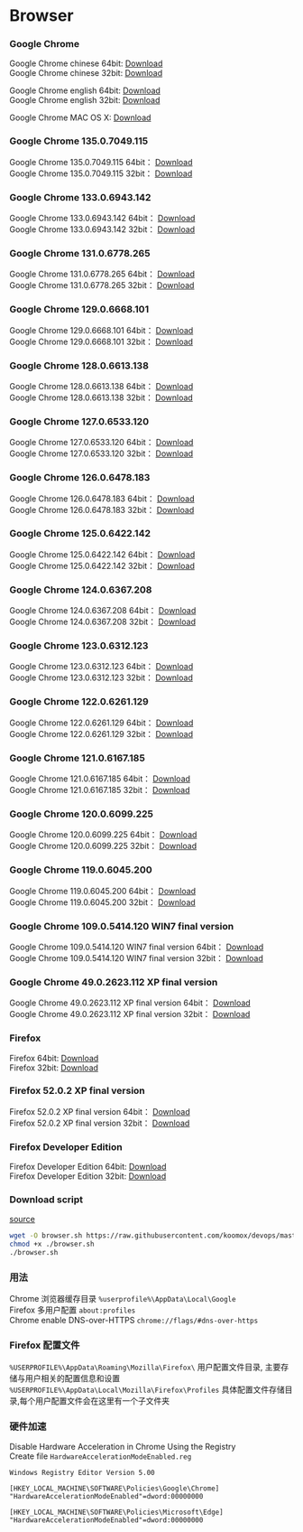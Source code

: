 # Browser              
### Google Chrome        
Google Chrome chinese 64bit: [Download](https://dl.google.com/tag/s/appguid%3D%7B8A69D345-D564-463C-AFF1-A69D9E530F96%7D%26iid%3D%7B754CC110-B9C8-798B-4231-9054058921FC%7D%26lang%3Dzh-CN%26browser%3D4%26usagestats%3D0%26appname%3DGoogle%2520Chrome%26needsadmin%3Dprefers%26ap%3Dx64-stable-statsdef_1%26installdataindex%3Dempty/chrome/install/ChromeStandaloneSetup64.exe)          
Google Chrome chinese 32bit: [Download](https://dl.google.com/tag/s/appguid%3D%7B8A69D345-D564-463C-AFF1-A69D9E530F96%7D%26iid%3D%7B754CC110-B9C8-798B-4231-9054058921FC%7D%26lang%3Dzh-CN%26browser%3D4%26usagestats%3D0%26appname%3DGoogle%2520Chrome%26needsadmin%3Dprefers%26ap%3Dx86-stable-statsdef_1%26installdataindex%3Dempty/chrome/install/ChromeStandaloneSetup.exe)          

Google Chrome english 64bit: [Download](https://dl.google.com/tag/s/appguid%3D%7B8A69D345-D564-463C-AFF1-A69D9E530F96%7D%26iid%3D%7B754CC110-B9C8-798B-4231-9054058921FC%7D%26lang%3Den%26browser%3D4%26usagestats%3D0%26appname%3DGoogle%2520Chrome%26needsadmin%3Dprefers%26ap%3Dx64-stable-statsdef_1%26installdataindex%3Dempty/chrome/install/ChromeStandaloneSetup64.exe)           
Google Chrome english 32bit: [Download](https://dl.google.com/tag/s/appguid%3D%7B8A69D345-D564-463C-AFF1-A69D9E530F96%7D%26iid%3D%7B754CC110-B9C8-798B-4231-9054058921FC%7D%26lang%3Den%26browser%3D4%26usagestats%3D0%26appname%3DGoogle%2520Chrome%26needsadmin%3Dprefers%26ap%3Dx86-stable-statsdef_1%26installdataindex%3Dempty/chrome/install/ChromeStandaloneSetup.exe)           

Google Chrome MAC OS X: [Download](https://dl.google.com/chrome/mac/stable/GGRO/googlechrome.dmg)     
### Google Chrome 135.0.7049.115             
Google Chrome 135.0.7049.115 64bit： [Download](https://edgedl.me.gvt1.com/edgedl/release2/chrome/ackxpvrm3yhql4zsr7kcxuakkwkq_135.0.7049.115/135.0.7049.115_chrome_installer.exe)           
Google Chrome 135.0.7049.115 32bit： [Download](https://edgedl.me.gvt1.com/edgedl/release2/chrome/gj7jf7wozxi2m7tnru4fhkrfwy_135.0.7049.115/135.0.7049.115_chrome_installer.exe)    
        
### Google Chrome 133.0.6943.142             
Google Chrome 133.0.6943.142 64bit： [Download](https://edgedl.me.gvt1.com/edgedl/release2/chrome/i5o6mtxqmburb6cd6ay24lmlai_133.0.6943.142/133.0.6943.142_chrome_installer.exe)           
Google Chrome 133.0.6943.142 32bit： [Download](https://edgedl.me.gvt1.com/edgedl/release2/chrome/ac5nykv67qjvv2wude2ospwkg3wq_133.0.6943.142/133.0.6943.142_chrome_installer.exe)    
        
### Google Chrome 131.0.6778.265             
Google Chrome 131.0.6778.265 64bit： [Download](https://edgedl.me.gvt1.com/edgedl/release2/chrome/acqsprlbw3zm3i5cnpla7vn2oy7q_131.0.6778.265/131.0.6778.265_chrome_installer.exe)           
Google Chrome 131.0.6778.265 32bit： [Download](https://edgedl.me.gvt1.com/edgedl/release2/chrome/mvdaw7rvjylxryyfntisse3cnu_131.0.6778.265/131.0.6778.265_chrome_installer.exe)    
        
### Google Chrome 129.0.6668.101             
Google Chrome 129.0.6668.101 64bit： [Download](https://edgedl.me.gvt1.com/edgedl/release2/chrome/dsznwl2ptzdzpmiqkqfgokn5am_129.0.6668.101/129.0.6668.101_chrome_installer.exe)           
Google Chrome 129.0.6668.101 32bit： [Download](https://edgedl.me.gvt1.com/edgedl/release2/chrome/advvx6fiq33aayurtgmmpcbvabcq_129.0.6668.101/129.0.6668.101_chrome_installer.exe)    
        
### Google Chrome 128.0.6613.138             
Google Chrome 128.0.6613.138 64bit： [Download](https://edgedl.me.gvt1.com/edgedl/release2/chrome/ac5y5ywemnpwdpv3qi7ovmviuwxa_128.0.6613.138/128.0.6613.138_chrome_installer.exe)           
Google Chrome 128.0.6613.138 32bit： [Download](https://edgedl.me.gvt1.com/edgedl/release2/chrome/owb42ynnsjeyjygxlo2pjjtufm_128.0.6613.138/128.0.6613.138_chrome_installer.exe)    
        
### Google Chrome 127.0.6533.120             
Google Chrome 127.0.6533.120 64bit： [Download](https://edgedl.me.gvt1.com/edgedl/release2/chrome/acncdzzgi32ep2dtb3f6ayqhzi6q_127.0.6533.120/127.0.6533.120_chrome_installer.exe)           
Google Chrome 127.0.6533.120 32bit： [Download](https://edgedl.me.gvt1.com/edgedl/release2/chrome/c4f5wkri3u5ht4jwzk66onisou_127.0.6533.120/127.0.6533.120_chrome_installer.exe)    
       
### Google Chrome 126.0.6478.183             
Google Chrome 126.0.6478.183 64bit： [Download](https://edgedl.me.gvt1.com/edgedl/release2/chrome/bubre2awpy35e3vbrrkljihl5i_126.0.6478.183/126.0.6478.183_chrome_installer.exe)           
Google Chrome 126.0.6478.183 32bit： [Download](https://edgedl.me.gvt1.com/edgedl/release2/chrome/f47on6ncmxx6huvado2vskgsuu_126.0.6478.183/126.0.6478.183_chrome_installer.exe)    
       
### Google Chrome 125.0.6422.142             
Google Chrome 125.0.6422.142 64bit： [Download](https://edgedl.me.gvt1.com/edgedl/release2/chrome/kdkzajqlu4fsukr4xd4ep2gooa_125.0.6422.142/125.0.6422.142_chrome_installer.exe)           
Google Chrome 125.0.6422.142 32bit： [Download](https://edgedl.me.gvt1.com/edgedl/release2/chrome/degkhp6xv2tyzgslm53niru6am_125.0.6422.142/125.0.6422.142_chrome_installer.exe)    
       
### Google Chrome 124.0.6367.208             
Google Chrome 124.0.6367.208 64bit： [Download](https://edgedl.me.gvt1.com/edgedl/release2/chrome/ac6ifbnmkcielv4lx37uvuooch2a_124.0.6367.208/124.0.6367.208_chrome_installer.exe)           
Google Chrome 124.0.6367.208 32bit： [Download](https://edgedl.me.gvt1.com/edgedl/release2/chrome/actsc5ufyrhxb43wlawpddtaee6a_124.0.6367.208/124.0.6367.208_chrome_installer.exe)    
       
### Google Chrome 123.0.6312.123             
Google Chrome 123.0.6312.123 64bit： [Download](https://edgedl.me.gvt1.com/edgedl/release2/chrome/acq7ad7frffpcbzjbrwktmqa6vgq_123.0.6312.123/123.0.6312.123_chrome_installer.exe)           
Google Chrome 123.0.6312.123 32bit： [Download](https://edgedl.me.gvt1.com/edgedl/release2/chrome/dj3jk2dwdcs2xfud35kd4ko6fy_123.0.6312.123/123.0.6312.123_chrome_installer.exe)    
       
### Google Chrome 122.0.6261.129             
Google Chrome 122.0.6261.129 64bit： [Download](https://edgedl.me.gvt1.com/edgedl/release2/chrome/adno2uyj7yhsdmrqsizskbq3um2q_122.0.6261.129/122.0.6261.129_chrome_installer.exe)           
Google Chrome 122.0.6261.129 32bit： [Download](https://edgedl.me.gvt1.com/edgedl/release2/chrome/adwvuhbnuhvxcmnnsnpviropmi2q_122.0.6261.129/122.0.6261.129_chrome_installer.exe)    
       
### Google Chrome 121.0.6167.185             
Google Chrome 121.0.6167.185 64bit： [Download](https://edgedl.me.gvt1.com/edgedl/release2/chrome/adryfaklhnr2657rqd7ed57yhjda_121.0.6167.185/121.0.6167.185_chrome_installer.exe)           
Google Chrome 121.0.6167.185 32bit： [Download](https://edgedl.me.gvt1.com/edgedl/release2/chrome/ghcotjukehrxxngdltxb2j2pzq_121.0.6167.185/121.0.6167.185_chrome_installer.exe)    
  
### Google Chrome 120.0.6099.225             
Google Chrome 120.0.6099.225 64bit： [Download](https://edgedl.me.gvt1.com/edgedl/release2/chrome/hl3gjj3r5vaxibb4qotnmk6e2q_120.0.6099.225/120.0.6099.225_chrome_installer.exe)           
Google Chrome 120.0.6099.225 32bit： [Download](https://edgedl.me.gvt1.com/edgedl/release2/chrome/adsoaiukqljqrs7okosd2am6cmqa_120.0.6099.225/120.0.6099.225_chrome_installer.exe)    
  
### Google Chrome 119.0.6045.200              
Google Chrome 119.0.6045.200 64bit： [Download](https://edgedl.me.gvt1.com/edgedl/release2/chrome/ahckqtq74iesp5nueo4knjewpe_119.0.6045.200/119.0.6045.200_chrome_installer.exe)           
Google Chrome 119.0.6045.200 32bit： [Download](https://edgedl.me.gvt1.com/edgedl/release2/chrome/acstigzytqmn5pcgpafvnufobrfa_119.0.6045.200/119.0.6045.200_chrome_installer.exe)    
  
### Google Chrome 109.0.5414.120 WIN7 final version              
Google Chrome 109.0.5414.120 WIN7 final version 64bit： [Download](https://dl.google.com/release2/chrome/czao2hrvpk5wgqrkz4kks5r734_109.0.5414.120/109.0.5414.120_chrome_installer.exe)           
Google Chrome 109.0.5414.120 WIN7 final version 32bit： [Download](https://dl.google.com/release2/chrome/acihtkcueyye3ymoj2afvv7ulzxa_109.0.5414.120/109.0.5414.120_chrome_installer.exe)        

### Google Chrome 49.0.2623.112 XP final version            
Google Chrome 49.0.2623.112 XP final version 64bit： [Download](http://dl.google.com/release2/va5qxmf7d3oalefqdjoubnamxboyf9zt3o6zj33pzo2r3adq2cjea9an8hhc6tje8y4jiieqsruld9oyajv9i6atj40utl3hpl2/49.0.2623.112_chrome_installer_win64.exe)           
Google Chrome 49.0.2623.112 XP final version 32bit： [Download](http://dl.google.com/release2/h8vnfiy7pvn3lxy9ehfsaxlrnnukgff8jnodrp0y21vrlem4x71lor5zzkliyh8fv3sryayu5uk5zi20ep7dwfnwr143dzxqijv/49.0.2623.112_chrome_installer.exe)                  
### Firefox         
Firefox 64bit: [Download](https://download-installer.cdn.mozilla.net/pub/firefox/releases/126.0/win64/zh-CN/Firefox%20Setup%20126.0.exe)       
Firefox 32bit: [Download](https://download-installer.cdn.mozilla.net/pub/firefox/releases/126.0/win32/zh-CN/Firefox%20Setup%20126.0.exe)       
### Firefox 52.0.2 XP final version          
Firefox 52.0.2 XP final version 64bit： [Download](https://ftp.mozilla.org/pub/firefox/releases/52.0.2/win64/zh-CN/Firefox%20Setup%2052.0.2.exe)         
Firefox 52.0.2 XP final version 32bit： [Download](https://ftp.mozilla.org/pub/firefox/releases/52.0.2/win32/zh-CN/Firefox%20Setup%2052.0.2.exe)         
### Firefox Developer Edition           
Firefox Developer Edition 64bit: [Download](https://download-installer.cdn.mozilla.net/pub/devedition/releases/127.0b3/win64/zh-CN/Firefox%20Setup%20127.0b3.exe)          
Firefox Developer Edition 32bit: [Download](https://download-installer.cdn.mozilla.net/pub/devedition/releases/127.0b3/win32/zh-CN/Firefox%20Setup%20127.0b3.exe)          
### Download script           
[source](/storage/linux/scripts/browser.sh)           
```sh
wget -O browser.sh https://raw.githubusercontent.com/koomox/devops/master/storage/linux/scripts/browser.sh
chmod +x ./browser.sh
./browser.sh
```
### 用法           
Chrome 浏览器缓存目录 `%userprofile%\AppData\Local\Google`                
Firefox 多用户配置 `about:profiles`          
Chrome enable DNS-over-HTTPS `chrome://flags/#dns-over-https`         
### Firefox 配置文件           
`%USERPROFILE%\AppData\Roaming\Mozilla\Firefox\` 用户配置文件目录, 主要存储与用户相关的配置信息和设置                         
`%USERPROFILE%\AppData\Local\Mozilla\Firefox\Profiles` 具体配置文件存储目录,每个用户配置文件会在这里有一个子文件夹          
### 硬件加速           
Disable Hardware Acceleration in Chrome Using the Registry        
Create file `HardwareAccelerationModeEnabled.reg`       
```
Windows Registry Editor Version 5.00

[HKEY_LOCAL_MACHINE\SOFTWARE\Policies\Google\Chrome]
"HardwareAccelerationModeEnabled"=dword:00000000

[HKEY_LOCAL_MACHINE\SOFTWARE\Policies\Microsoft\Edge]
"HardwareAccelerationModeEnabled"=dword:00000000
```